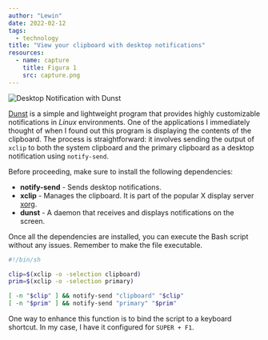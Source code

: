 ```yaml
---
author: "Lewin"
date: 2022-02-12
tags:
  - technology
title: "View your clipboard with desktop notifications"
resources:
  - name: capture
    title: Figura 1
    src: capture.png
---
```


![Desktop Notification with Dunst](capture)

[Dunst](https://github.com/dunst-project/dunst) is a simple and lightweight program that provides highly customizable notifications in _Linux_ environments. One of the applications I immediately thought of when I found out this program is displaying the contents of the clipboard. The process is straightforward: it involves sending the output of `xclip` to both the system clipboard and the primary clipboard as a desktop notification using `notify-send`.

Before proceeding, make sure to install the following dependencies:

- **notify-send** - Sends desktop notifications.
- **xclip** - Manages the clipboard. It is part of the popular X display server [xorg](https://wiki.archlinux.org/title/xorg).
- **dunst** - A daemon that receives and displays notifications on the screen.

Once all the dependencies are installed, you can execute the Bash script without any issues. Remember to make the file executable.

```bash
#!/bin/sh

clip=$(xclip -o -selection clipboard)
prim=$(xclip -o -selection primary)

[ -n "$clip" ] && notify-send "clipboard" "$clip"
[ -n "$prim" ] && notify-send "primary" "$prim"
```

One way to enhance this function is to bind the script to a keyboard shortcut. In my case, I have it configured for `SUPER + F1`.
